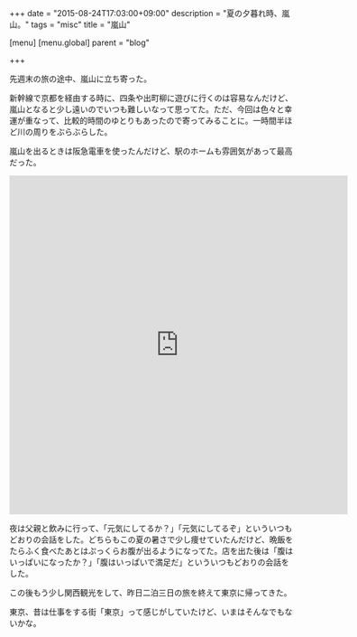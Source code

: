 +++
date = "2015-08-24T17:03:00+09:00"
description = "夏の夕暮れ時、嵐山。"
tags = "misc"
title = "嵐山"

[menu]
  [menu.global]
    parent = "blog"

+++

先週末の旅の途中、嵐山に立ち寄った。

新幹線で京都を経由する時に、四条や出町柳に遊びに行くのは容易なんだけど、嵐山となると少し遠いのでいつも難しいなって思ってた。ただ、今回は色々と幸運が重なって、比較的時間のゆとりもあったので寄ってみることに。一時間半ほど川の周りをぶらぶらした。

嵐山を出るときは阪急電車を使ったんだけど、駅のホームも雰囲気があって最高だった。

<iframe src="https://vine.co/v/eDvgqVeu2B2/embed/simple" width="600" height="600" frameborder="0"></iframe><script src="https://platform.vine.co/static/scripts/embed.js"></script>

夜は父親と飲みに行って、「元気にしてるか？」「元気にしてるぞ」といういつもどおりの会話をした。どちらもこの夏の暑さで少し痩せていたんだけど、晩飯をたらふく食べたあとはぷっくらお腹が出るようになってた。店を出た後は「腹はいっぱいになったか？」「腹はいっぱいで満足だ」といういつもどおりの会話をした。

この後もう少し関西観光をして、昨日二泊三日の旅を終えて東京に帰ってきた。

東京、昔は仕事をする街「東京」って感じがしていたけど、いまはそんなでもないかな。
